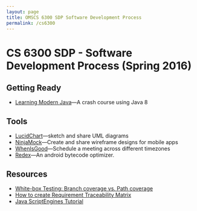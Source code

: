 ```yaml
---
layout: page
title: OMSCS 6300 SDP Software Development Process
permalink: /cs6300
---
```


# CS 6300 SDP - Software Development Process (Spring 2016)

## Getting Ready
- [Learning Modern Java](http://www.informit.com/store/learning-modern-java-livelessons-video-training-downloadable-9780134383569)&mdash;A crash course using Java 8

## Tools
- [LucidChart](https://www.lucidchart.com)&mdash;sketch and share UML diagrams
- [NinjaMock](https://ninjamock.com)&mdash;Create and share wireframe designs for mobile apps
- [WhenIsGood](http://whenisgood.net)&mdash;Schedule a meeting across different timezones
- [Redex](http://fbredex.com)&mdash;An android bytecode optimizer.

## Resources
- [White-box Testing: Branch coverage vs. Path coverage](http://testersthoughtsuncombed.blogspot.my/2013/02/statement-coverage-vs-branch-coverage.html)
- [How to create Requirement Traceability Matrix](http://www.guru99.com/traceability-matrix.html)
- [Java ScriptEngines Tutorial](http://www.java2s.com/Tutorial/Java/0120__Development/Passvalueandgetreturnvaluefromscript.htm)
